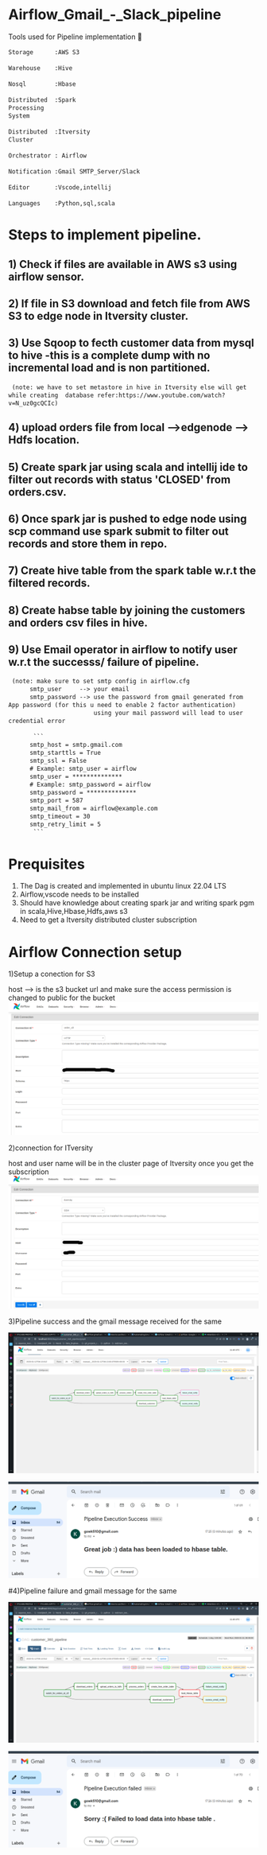 # Airflow_Gmail_-_Slack_pipeline
Tools used for Pipeline implementation 🦖

```
Storage      :AWS S3

Warehouse    :Hive

Nosql        :Hbase

Distributed  :Spark
Processing 
System

Distributed  :Itversity
Cluster

Orchestrator : Airflow

Notification :Gmail SMTP_Server/Slack

Editor       :Vscode,intellij

Languages    :Python,sql,scala

```
# Steps to implement pipeline.


## 1) Check if files are available in AWS s3 using airflow sensor.

## 2) If file in S3 download and fetch file from AWS S3 to edge node in Itversity cluster.

## 3) Use Sqoop to fecth customer data from mysql to hive -this is a complete dump with no incremental load and is non partitioned.
     (note: we have to set metastore in hive in Itversity else will get while creating  database refer:https://www.youtube.com/watch?v=N_uz0gcQCIc)
## 4) upload orders file from local -->edgenode --> Hdfs location.

## 5) Create spark jar using scala and intellij ide to filter out records with status 'CLOSED' from orders.csv.

## 6) Once spark jar is pushed to edge node using scp command  use spark submit to filter out records and store them in repo.

## 7) Create hive table from the spark table w.r.t the filtered records.

## 8) Create habse table by joining the customers and orders csv files in hive.

## 9) Use Email operator in airflow to notify user w.r.t the successs/ failure of pipeline.
     (note: make sure to set smtp config in airflow.cfg
          smtp_user     --> your email
          smtp_password --> use the password from gmail generated from  App password (for this u need to enable 2 factor authentication)
                            using your mail password will lead to user credential error
          
           ```
          smtp_host = smtp.gmail.com
          smtp_starttls = True
          smtp_ssl = False
          # Example: smtp_user = airflow
          smtp_user = **************
          # Example: smtp_password = airflow
          smtp_password = **************
          smtp_port = 587
          smtp_mail_from = airflow@example.com
          smtp_timeout = 30
          smtp_retry_limit = 5
           ```
 # Prequisites
1) The Dag is created and implemented in ubuntu linux 22.04 LTS
2) Airflow,vscode needs to be installed 
3) Should have knowledge about creating spark jar and writing spark pgm in scala,Hive,Hbase,Hdfs,aws s3
4) Need to get a Itversity distributed cluster subscription


# Airflow Connection setup

1)Setup a conection for S3 

 host --> is the s3 bucket url and make sure the access permission is changed to public for the bucket
![My Image](https://github.com/ansel9618/Airflow_Gmail_-_Slack_pipeline/blob/main/images/S3.png)

2)connection for ITversity

host and user name will be in the cluster page of Itversity once you get the subscription
![My Image](https://github.com/ansel9618/Airflow_Gmail_-_Slack_pipeline/blob/main/images/Itversity.png)

3)Pipeline success  and the gmail message received for the same

![My Image](https://github.com/ansel9618/Airflow_Gmail_-_Slack_pipeline/blob/main/images/pipeline_success.png)

![My Image](https://github.com/ansel9618/Airflow_Gmail_-_Slack_pipeline/blob/main/images/gmail_success_msg.png)

#4)Pipeline failure and gmail message for the same

![My Image](https://github.com/ansel9618/Airflow_Gmail_-_Slack_pipeline/blob/main/images/pipeline_fail.png)

![My Image](https://github.com/ansel9618/Airflow_Gmail_-_Slack_pipeline/blob/main/images/gmail_failure_msg.png)
